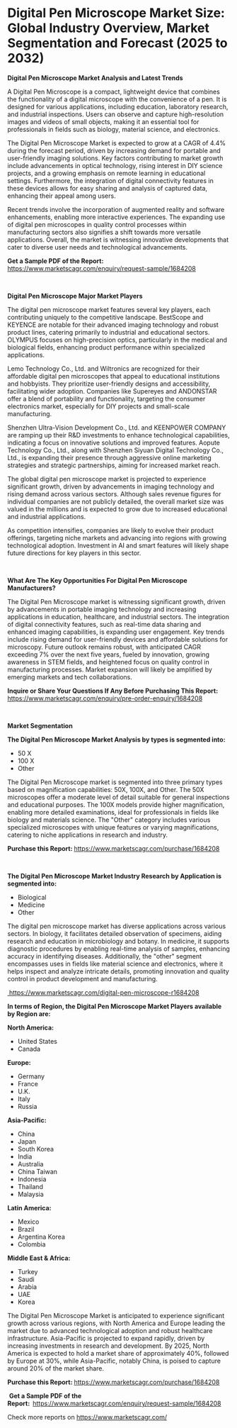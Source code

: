 <p><h1>Digital Pen Microscope Market Size: Global Industry Overview, Market Segmentation and Forecast (2025 to 2032)</h1></p><p><strong>Digital Pen Microscope Market Analysis and Latest Trends</strong></p>
<p><p>A Digital Pen Microscope is a compact, lightweight device that combines the functionality of a digital microscope with the convenience of a pen. It is designed for various applications, including education, laboratory research, and industrial inspections. Users can observe and capture high-resolution images and videos of small objects, making it an essential tool for professionals in fields such as biology, material science, and electronics.</p><p>The Digital Pen Microscope Market is expected to grow at a CAGR of 4.4% during the forecast period, driven by increasing demand for portable and user-friendly imaging solutions. Key factors contributing to market growth include advancements in optical technology, rising interest in DIY science projects, and a growing emphasis on remote learning in educational settings. Furthermore, the integration of digital connectivity features in these devices allows for easy sharing and analysis of captured data, enhancing their appeal among users. </p><p>Recent trends involve the incorporation of augmented reality and software enhancements, enabling more interactive experiences. The expanding use of digital pen microscopes in quality control processes within manufacturing sectors also signifies a shift towards more versatile applications. Overall, the market is witnessing innovative developments that cater to diverse user needs and technological advancements.</p></p>
<p><strong>Get a Sample PDF of the Report:&nbsp;</strong> <a href="https://www.marketscagr.com/enquiry/request-sample/1684208?utm_campaign=2097&utm_medium=2&utm_source=Github&utm_content=ia&utm_term=08042025&utm_id=digital-pen-microscope">https://www.marketscagr.com/enquiry/request-sample/1684208</a></p>
<p>&nbsp;</p>
<p><strong>Digital Pen Microscope Major Market Players</strong></p>
<p><p>The digital pen microscope market features several key players, each contributing uniquely to the competitive landscape. BestScope and KEYENCE are notable for their advanced imaging technology and robust product lines, catering primarily to industrial and educational sectors. OLYMPUS focuses on high-precision optics, particularly in the medical and biological fields, enhancing product performance within specialized applications.</p><p>Lemo Technology Co., Ltd. and Wiltronics are recognized for their affordable digital pen microscopes that appeal to educational institutions and hobbyists. They prioritize user-friendly designs and accessibility, facilitating wider adoption. Companies like Supereyes and ANDONSTAR offer a blend of portability and functionality, targeting the consumer electronics market, especially for DIY projects and small-scale manufacturing.</p><p>Shenzhen Ultra-Vision Development Co., Ltd. and KEENPOWER COMPANY are ramping up their R&D investments to enhance technological capabilities, indicating a focus on innovative solutions and improved features. Aopute Technology Co., Ltd., along with Shenzhen Siyuan Digital Technology Co., Ltd., is expanding their presence through aggressive online marketing strategies and strategic partnerships, aiming for increased market reach.</p><p>The global digital pen microscope market is projected to experience significant growth, driven by advancements in imaging technology and rising demand across various sectors. Although sales revenue figures for individual companies are not publicly detailed, the overall market size was valued in the millions and is expected to grow due to increased educational and industrial applications.</p><p>As competition intensifies, companies are likely to evolve their product offerings, targeting niche markets and advancing into regions with growing technological adoption. Investment in AI and smart features will likely shape future directions for key players in this sector.</p></p>
<p>&nbsp;</p>
<p><strong>What Are The Key Opportunities For Digital Pen Microscope Manufacturers?</strong></p>
<p><p>The Digital Pen Microscope market is witnessing significant growth, driven by advancements in portable imaging technology and increasing applications in education, healthcare, and industrial sectors. The integration of digital connectivity features, such as real-time data sharing and enhanced imaging capabilities, is expanding user engagement. Key trends include rising demand for user-friendly devices and affordable solutions for microscopy. Future outlook remains robust, with anticipated CAGR exceeding 7% over the next five years, fueled by innovation, growing awareness in STEM fields, and heightened focus on quality control in manufacturing processes. Market expansion will likely be amplified by emerging markets and tech collaborations.</p></p>
<p><strong>Inquire or Share Your Questions If Any Before Purchasing This Report:</strong> <a href="https://www.marketscagr.com/enquiry/pre-order-enquiry/1684208?utm_campaign=2097&utm_medium=2&utm_source=Github&utm_content=ia&utm_term=08042025&utm_id=digital-pen-microscope">https://www.marketscagr.com/enquiry/pre-order-enquiry/1684208</a></p>
<p>&nbsp;</p>
<p><strong>Market Segmentation</strong></p>
<p><strong>The Digital Pen Microscope Market Analysis by types is segmented into:</strong></p>
<p><ul><li>50 X</li><li>100 X</li><li>Other</li></ul></p>
<p><p>The Digital Pen Microscope market is segmented into three primary types based on magnification capabilities: 50X, 100X, and Other. The 50X microscopes offer a moderate level of detail suitable for general inspections and educational purposes. The 100X models provide higher magnification, enabling more detailed examinations, ideal for professionals in fields like biology and materials science. The "Other" category includes various specialized microscopes with unique features or varying magnifications, catering to niche applications in research and industry.</p></p>
<p><strong>Purchase this Report:&nbsp;</strong><a href="https://www.marketscagr.com/purchase/1684208?utm_campaign=2097&utm_medium=2&utm_source=Github&utm_content=ia&utm_term=08042025&utm_id=digital-pen-microscope">https://www.marketscagr.com/purchase/1684208</a></p>
<p>&nbsp;</p>
<p><strong>The Digital Pen Microscope Market Industry Research by Application is segmented into:</strong></p>
<p><ul><li>Biological</li><li>Medicine</li><li>Other</li></ul></p>
<p><p>The digital pen microscope market has diverse applications across various sectors. In biology, it facilitates detailed observation of specimens, aiding research and education in microbiology and botany. In medicine, it supports diagnostic procedures by enabling real-time analysis of samples, enhancing accuracy in identifying diseases. Additionally, the "other" segment encompasses uses in fields like material science and electronics, where it helps inspect and analyze intricate details, promoting innovation and quality control in product development and manufacturing.</p></p>
<p><a href="https://www.marketscagr.com/digital-pen-microscope-r1684208?utm_campaign=2097&utm_medium=2&utm_source=Github&utm_content=ia&utm_term=08042025&utm_id=digital-pen-microscope">&nbsp;https://www.marketscagr.com/digital-pen-microscope-r1684208</a></p>
<p><strong>In terms of Region, the Digital Pen Microscope Market Players available by Region are:</strong></p>
<p>
    <p> <strong> North America: </strong>
        <ul>
            <li>United States</li>
            <li>Canada</li>
        </ul>
        </p> 
    <p> <strong> Europe: </strong>
        <ul>
            <li>Germany</li>
            <li>France</li>
            <li>U.K.</li>
            <li>Italy</li>
            <li>Russia</li>
        </ul>
        </p> 
    <p> <strong> Asia-Pacific: </strong>
        <ul>
            <li>China</li>
            <li>Japan</li>
            <li>South Korea</li>
            <li>India</li>
            <li>Australia</li>
            <li>China Taiwan</li>
            <li>Indonesia</li>
            <li>Thailand</li>
            <li>Malaysia</li>
        </ul>
        </p> 
    <p> <strong> Latin America: </strong>
        <ul>
            <li>Mexico</li>
            <li>Brazil</li>
            <li>Argentina Korea</li>
            <li>Colombia</li>
        </ul>
        </p> 
    <p> <strong> Middle East & Africa: </strong>
        <ul>
            <li>Turkey</li>
            <li>Saudi</li>
            <li>Arabia</li>
            <li>UAE</li>
            <li>Korea</li>
        </ul>
    </p>
    </p>
<p><p>The Digital Pen Microscope Market is anticipated to experience significant growth across various regions, with North America and Europe leading the market due to advanced technological adoption and robust healthcare infrastructure. Asia-Pacific is projected to expand rapidly, driven by increasing investments in research and development. By 2025, North America is expected to hold a market share of approximately 40%, followed by Europe at 30%, while Asia-Pacific, notably China, is poised to capture around 20% of the market share.</p></p>
<p><strong>Purchase this Report: </strong><a href="https://www.marketscagr.com/purchase/1684208?utm_campaign=2097&utm_medium=2&utm_source=Github&utm_content=ia&utm_term=08042025&utm_id=digital-pen-microscope">https://www.marketscagr.com/purchase/1684208</a></p>
<p>&nbsp;<strong>Get a Sample PDF of the Report:&nbsp;&nbsp;</strong><a href="https://www.marketscagr.com/enquiry/request-sample/1684208?utm_campaign=2097&utm_medium=2&utm_source=Github&utm_content=ia&utm_term=08042025&utm_id=digital-pen-microscope">https://www.marketscagr.com/enquiry/request-sample/1684208</a></p>
<p><strong></strong></p>
<p>Check more reports on <a href="https://www.marketscagr.com/?utm_campaign=2097&utm_medium=2&utm_source=Github&utm_content=ia&utm_term=08042025&utm_id=digital-pen-microscope">https://www.marketscagr.com/</a></p>